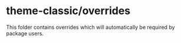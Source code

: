 # theme-classic/overrides

This folder contains overrides which will automatically be required by package users.
